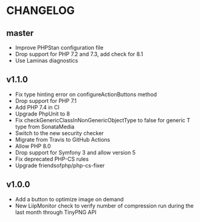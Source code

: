 CHANGELOG
=========

master
------

* Improve PHPStan configuration file
* Drop support for PHP 7.2 and 7.3, add check for 8.1
* Use Laminas diagnostics

v1.1.0
------

* Fix type hinting error on configureActionButtons method
* Drop support for PHP 7.1
* Add PHP 7.4 in CI
* Upgrade PhpUnit to 8
* Fix checkGenericClassInNonGenericObjectType to false for generic T type from SonataMedia
* Switch to the new security checker
* Migrate from Travis to GitHub Actions
* Allow PHP 8.0
* Drop support for Symfony 3 and allow version 5
* Fix deprecated PHP-CS rules
* Upgrade friendsofphp/php-cs-fixer

v1.0.0
------

* Add a button to optimize image on demand
* New LiipMonitor check to verify number of compression run during the last month through TinyPNG API
